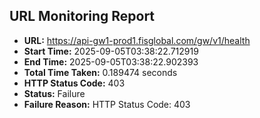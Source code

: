 ## URL Monitoring Report

- **URL:** https://api-gw1-prod1.fisglobal.com/gw/v1/health
- **Start Time:** 2025-09-05T03:38:22.712919
- **End Time:** 2025-09-05T03:38:22.902393
- **Total Time Taken:** 0.189474 seconds
- **HTTP Status Code:** 403
- **Status:** Failure
- **Failure Reason:** HTTP Status Code: 403
